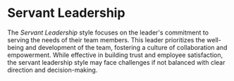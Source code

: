 # Servant Leadership

The *Servant Leadership* style focuses on the leader's commitment to serving the needs of their team members. This leader prioritizes the well-being and development of the team, fostering a culture of collaboration and empowerment. While effective in building trust and employee satisfaction, the servant leadership style may face challenges if not balanced with clear direction and decision-making.
